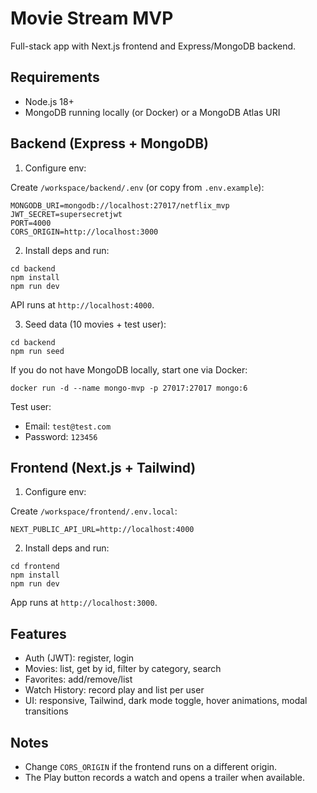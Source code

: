 # Movie Stream MVP

Full-stack app with Next.js frontend and Express/MongoDB backend.

## Requirements
- Node.js 18+
- MongoDB running locally (or Docker) or a MongoDB Atlas URI

## Backend (Express + MongoDB)

1) Configure env:

Create `/workspace/backend/.env` (or copy from `.env.example`):
```
MONGODB_URI=mongodb://localhost:27017/netflix_mvp
JWT_SECRET=supersecretjwt
PORT=4000
CORS_ORIGIN=http://localhost:3000
```

2) Install deps and run:
```
cd backend
npm install
npm run dev
```
API runs at `http://localhost:4000`.

3) Seed data (10 movies + test user):
```
cd backend
npm run seed
```

If you do not have MongoDB locally, start one via Docker:
```
docker run -d --name mongo-mvp -p 27017:27017 mongo:6
```

Test user:
- Email: `test@test.com`
- Password: `123456`

## Frontend (Next.js + Tailwind)

1) Configure env:

Create `/workspace/frontend/.env.local`:
```
NEXT_PUBLIC_API_URL=http://localhost:4000
```

2) Install deps and run:
```
cd frontend
npm install
npm run dev
```
App runs at `http://localhost:3000`.

## Features
- Auth (JWT): register, login
- Movies: list, get by id, filter by category, search
- Favorites: add/remove/list
- Watch History: record play and list per user
- UI: responsive, Tailwind, dark mode toggle, hover animations, modal transitions

## Notes
- Change `CORS_ORIGIN` if the frontend runs on a different origin.
- The Play button records a watch and opens a trailer when available.